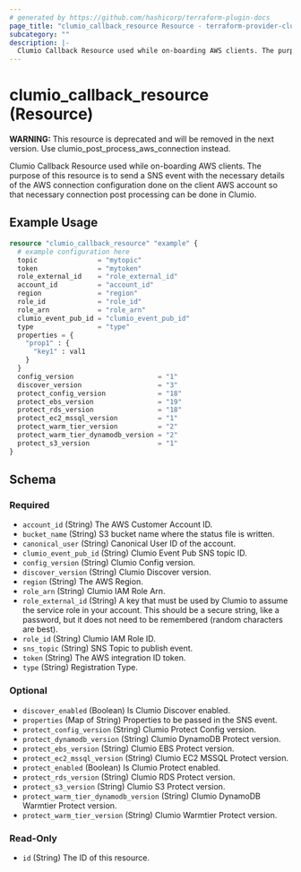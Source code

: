 ```yaml
---
# generated by https://github.com/hashicorp/terraform-plugin-docs
page_title: "clumio_callback_resource Resource - terraform-provider-clumio"
subcategory: ""
description: |-
  Clumio Callback Resource used while on-boarding AWS clients. The purpose of this resource is to send a SNS event with the necessary details of the AWS connection configuration done on the client AWS account so that necessary connection post processing can be done in Clumio.
---
```


# clumio_callback_resource (Resource)

**WARNING:** This resource is deprecated and will be removed in the next version. Use
clumio_post_process_aws_connection instead.

Clumio Callback Resource used while on-boarding AWS clients. The purpose of this resource is to send a SNS event with the necessary details of the AWS connection configuration done on the client AWS account so that necessary connection post processing can be done in Clumio.

## Example Usage

```terraform
resource "clumio_callback_resource" "example" {
  # example configuration here
  topic               = "mytopic"
  token               = "mytoken"
  role_external_id    = "role_external_id"
  account_id          = "account_id"
  region              = "region"
  role_id             = "role_id"
  role_arn            = "role_arn"
  clumio_event_pub_id = "clumio_event_pub_id"
  type                = "type"
  properties = {
    "prop1" : {
      "key1" : val1
    }
  }
  config_version                     = "1"
  discover_version                   = "3"
  protect_config_version             = "18"
  protect_ebs_version                = "19"
  protect_rds_version                = "18"
  protect_ec2_mssql_version          = "1"
  protect_warm_tier_version          = "2"
  protect_warm_tier_dynamodb_version = "2"
  protect_s3_version                 = "1"
}
```

<!-- schema generated by tfplugindocs -->
## Schema

### Required

- `account_id` (String) The AWS Customer Account ID.
- `bucket_name` (String) S3 bucket name where the status file is written.
- `canonical_user` (String) Canonical User ID of the account.
- `clumio_event_pub_id` (String) Clumio Event Pub SNS topic ID.
- `config_version` (String) Clumio Config version.
- `discover_version` (String) Clumio Discover version.
- `region` (String) The AWS Region.
- `role_arn` (String) Clumio IAM Role Arn.
- `role_external_id` (String) A key that must be used by Clumio to assume the service role in your account. This should be a secure string, like a password, but it does not need to be remembered (random characters are best).
- `role_id` (String) Clumio IAM Role ID.
- `sns_topic` (String) SNS Topic to publish event.
- `token` (String) The AWS integration ID token.
- `type` (String) Registration Type.

### Optional

- `discover_enabled` (Boolean) Is Clumio Discover enabled.
- `properties` (Map of String) Properties to be passed in the SNS event.
- `protect_config_version` (String) Clumio Protect Config version.
- `protect_dynamodb_version` (String) Clumio DynamoDB Protect version.
- `protect_ebs_version` (String) Clumio EBS Protect version.
- `protect_ec2_mssql_version` (String) Clumio EC2 MSSQL Protect version.
- `protect_enabled` (Boolean) Is Clumio Protect enabled.
- `protect_rds_version` (String) Clumio RDS Protect version.
- `protect_s3_version` (String) Clumio S3 Protect version.
- `protect_warm_tier_dynamodb_version` (String) Clumio DynamoDB Warmtier Protect version.
- `protect_warm_tier_version` (String) Clumio Warmtier Protect version.

### Read-Only

- `id` (String) The ID of this resource.


